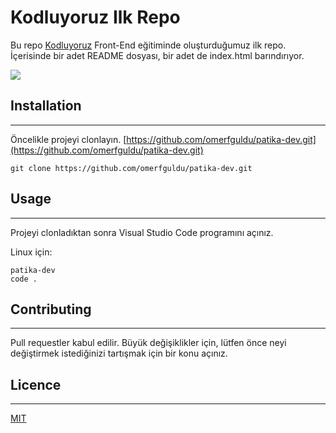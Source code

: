 # Kodluyoruz Ilk Repo

Bu repo [Kodluyoruz](https://www.kodluyoruz.org) Front-End eğitiminde oluşturduğumuz ilk repo. İçerisinde bir adet README dosyası, bir adet de index.html barındırıyor.

![](https://picsum.photos/200/300)

## Installation

---

Öncelikle projeyi clonlayın. [https://github.com/omerfguldu/patika-dev.git](https://github.com/omerfguldu/patika-dev.git)

```
git clone https://github.com/omerfguldu/patika-dev.git
```

## Usage

---

Projeyi clonladıktan sonra Visual Studio Code programını açınız.

Linux için:

```
patika-dev
code .
```

## Contributing

---

Pull requestler kabul edilir. Büyük değişiklikler için, lütfen önce neyi değiştirmek istediğinizi tartışmak için bir konu açınız.

## Licence

---

[MIT](https://choosealicence.com/licences/mit/)